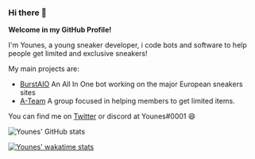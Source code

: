 ### Hi there 👋

**Welcome in my GitHub Profile!**

I'm Younes, a young sneaker developer, i code bots and software to help people get limited and exclusive sneakers!

My main projects are:

- [BurstAIO](https://burstaio.com) An All In One bot working on the major European sneakers sites
- [A-Team](https://ateam-eu.com) A group focused in helping members to get limited items.

You can find me on [Twitter](https://twitter.com/you_aio) or discord at Younes#0001 😄



![Younes' GitHub stats](https://github-readme-stats.vercel.app/api?username=younesdev1&show_icons=true&theme=tokyonight&count_private=true)


[![Younes' wakatime stats](https://github-readme-stats.vercel.app/api/wakatime?username=@younesdev1)](https://github.com/anuraghazra/github-readme-stats&compact=true)
